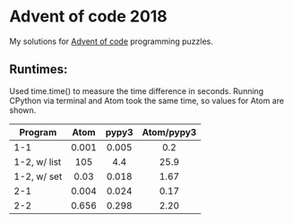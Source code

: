 # Advent of code 2018

My solutions for [Advent of code](https://adventofcode.com/2018) programming puzzles.


## Runtimes:
Used time.time() to measure the time difference in seconds.
Running CPython via terminal and Atom took the same time, so values for Atom are shown.

| Program     | Atom     | pypy3   | Atom/pypy3 |
| --------    | :------: | :-----: | :--------: |
| 1-1         | 0.001    | 0.005   | 0.2        |
| 1-2, w/ list| 105      | 4.4     | 25.9       |
| 1-2, w/ set | 0.03     | 0.018   | 1.67       |
| 2-1         | 0.004    | 0.024   | 0.17       |
| 2-2         | 0.656    | 0.298   | 2.20       |
